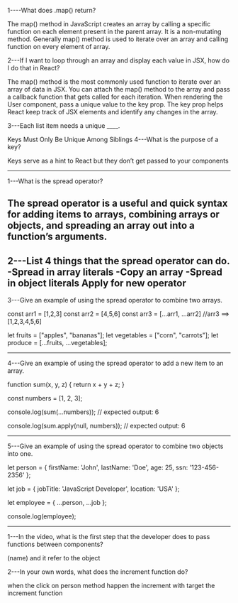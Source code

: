 1----What does .map() return?  

The map() method in JavaScript creates an array by calling a specific function on each element present in the parent array. It is a non-mutating method. Generally map() method is used to iterate over an array and calling function on every element of array.

2---If I want to loop through an array and display each value in JSX, how do I do that in React?

The map() method is the most commonly used function to iterate over an array of data in JSX. You can attach the map() method to the array and pass a callback function that gets called for each iteration. When rendering the User component, pass a unique value to the key prop. The key prop helps React keep track of JSX elements and identify any changes in the array.

3---Each list item needs a unique ____.

Keys Must Only Be Unique Among Siblings
4---What is the purpose of a key?

Keys serve as a hint to React but they don’t get passed to your components

----------------------------------------------------------------------------------------

1---What is the spread operator?

The spread operator is a useful and quick syntax for adding items to arrays, combining arrays or objects, and spreading an array out into a function’s arguments.
-------------------

2---List 4 things that the spread operator can do.
-Spread in array literals
-Copy an array
-Spread in object literals
Apply for new operator
-------------------

3---Give an example of using the spread operator to combine two arrays.

const arr1 = [1,2,3]
const arr2 = [4,5,6]
const arr3 = [...arr1, ...arr2] //arr3 ==> [1,2,3,4,5,6]

let fruits = ["apples", "bananas"];
let vegetables = ["corn", "carrots"];
let produce = [...fruits, ...vegetables];

------------------

4---Give an example of using the spread operator to add a new item to an array.

function sum(x, y, z) {
  return x + y + z;
}

const numbers = [1, 2, 3];

console.log(sum(...numbers));
// expected output: 6

console.log(sum.apply(null, numbers));
// expected output: 6

---------------------

5---Give an example of using the spread operator to combine two objects into one.

let person = {
    firstName: 'John',
    lastName: 'Doe',
    age: 25,
    ssn: '123-456-2356'
};


let job = {
    jobTitle: 'JavaScript Developer',
    location: 'USA'
};

let employee = {
    ...person,
    ...job
};

console.log(employee);

----------------------------------------------------------------------------

1---In the video, what is the first step that the developer does to pass functions between components?

(name) and it refer to the object 

2---In your own words, what does the increment function do?

when the click on person method happen the increment with target the increment function 